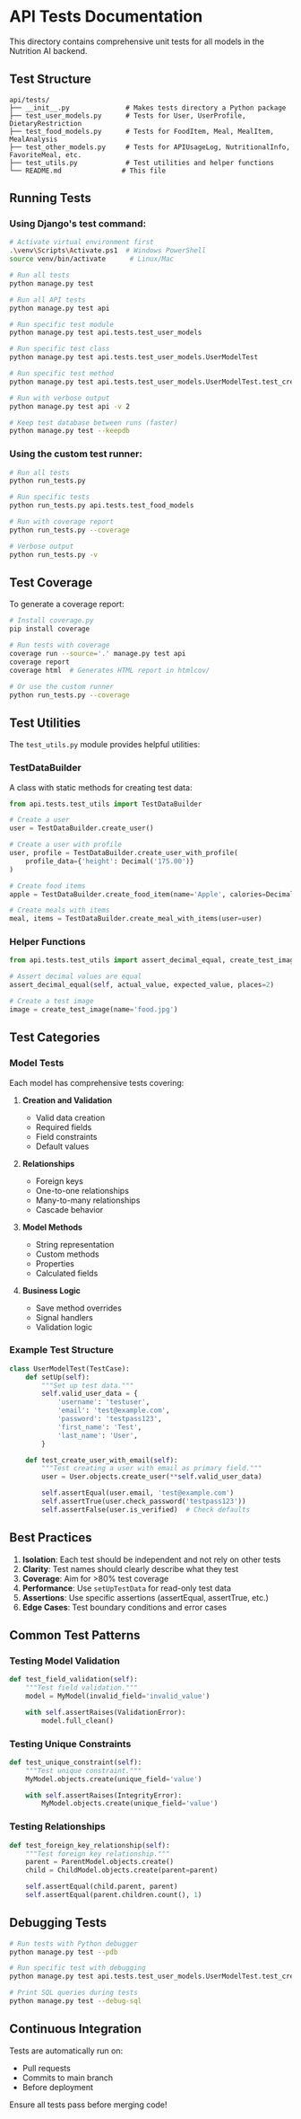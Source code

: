 # API Tests Documentation

This directory contains comprehensive unit tests for all models in the Nutrition AI backend.

## Test Structure

```
api/tests/
├── __init__.py              # Makes tests directory a Python package
├── test_user_models.py      # Tests for User, UserProfile, DietaryRestriction
├── test_food_models.py      # Tests for FoodItem, Meal, MealItem, MealAnalysis
├── test_other_models.py     # Tests for APIUsageLog, NutritionalInfo, FavoriteMeal, etc.
├── test_utils.py            # Test utilities and helper functions
└── README.md               # This file
```

## Running Tests

### Using Django's test command:

```bash
# Activate virtual environment first
.\venv\Scripts\Activate.ps1  # Windows PowerShell
source venv/bin/activate      # Linux/Mac

# Run all tests
python manage.py test

# Run all API tests
python manage.py test api

# Run specific test module
python manage.py test api.tests.test_user_models

# Run specific test class
python manage.py test api.tests.test_user_models.UserModelTest

# Run specific test method
python manage.py test api.tests.test_user_models.UserModelTest.test_create_user_with_email

# Run with verbose output
python manage.py test api -v 2

# Keep test database between runs (faster)
python manage.py test --keepdb
```

### Using the custom test runner:

```bash
# Run all tests
python run_tests.py

# Run specific tests
python run_tests.py api.tests.test_food_models

# Run with coverage report
python run_tests.py --coverage

# Verbose output
python run_tests.py -v
```

## Test Coverage

To generate a coverage report:

```bash
# Install coverage.py
pip install coverage

# Run tests with coverage
coverage run --source='.' manage.py test api
coverage report
coverage html  # Generates HTML report in htmlcov/

# Or use the custom runner
python run_tests.py --coverage
```

## Test Utilities

The `test_utils.py` module provides helpful utilities:

### TestDataBuilder

A class with static methods for creating test data:

```python
from api.tests.test_utils import TestDataBuilder

# Create a user
user = TestDataBuilder.create_user()

# Create a user with profile
user, profile = TestDataBuilder.create_user_with_profile(
    profile_data={'height': Decimal('175.00')}
)

# Create food items
apple = TestDataBuilder.create_food_item(name='Apple', calories=Decimal('52.00'))

# Create meals with items
meal, items = TestDataBuilder.create_meal_with_items(user=user)
```

### Helper Functions

```python
from api.tests.test_utils import assert_decimal_equal, create_test_image

# Assert decimal values are equal
assert_decimal_equal(self, actual_value, expected_value, places=2)

# Create a test image
image = create_test_image(name='food.jpg')
```

## Test Categories

### Model Tests

Each model has comprehensive tests covering:

1. **Creation and Validation**
   - Valid data creation
   - Required fields
   - Field constraints
   - Default values

2. **Relationships**
   - Foreign keys
   - One-to-one relationships
   - Many-to-many relationships
   - Cascade behavior

3. **Model Methods**
   - String representation
   - Custom methods
   - Properties
   - Calculated fields

4. **Business Logic**
   - Save method overrides
   - Signal handlers
   - Validation logic

### Example Test Structure

```python
class UserModelTest(TestCase):
    def setUp(self):
        """Set up test data."""
        self.valid_user_data = {
            'username': 'testuser',
            'email': 'test@example.com',
            'password': 'testpass123',
            'first_name': 'Test',
            'last_name': 'User',
        }

    def test_create_user_with_email(self):
        """Test creating a user with email as primary field."""
        user = User.objects.create_user(**self.valid_user_data)

        self.assertEqual(user.email, 'test@example.com')
        self.assertTrue(user.check_password('testpass123'))
        self.assertFalse(user.is_verified)  # Check defaults
```

## Best Practices

1. **Isolation**: Each test should be independent and not rely on other tests
2. **Clarity**: Test names should clearly describe what they test
3. **Coverage**: Aim for >80% test coverage
4. **Performance**: Use `setUpTestData` for read-only test data
5. **Assertions**: Use specific assertions (assertEqual, assertTrue, etc.)
6. **Edge Cases**: Test boundary conditions and error cases

## Common Test Patterns

### Testing Model Validation

```python
def test_field_validation(self):
    """Test field validation."""
    model = MyModel(invalid_field='invalid_value')

    with self.assertRaises(ValidationError):
        model.full_clean()
```

### Testing Unique Constraints

```python
def test_unique_constraint(self):
    """Test unique constraint."""
    MyModel.objects.create(unique_field='value')

    with self.assertRaises(IntegrityError):
        MyModel.objects.create(unique_field='value')
```

### Testing Relationships

```python
def test_foreign_key_relationship(self):
    """Test foreign key relationship."""
    parent = ParentModel.objects.create()
    child = ChildModel.objects.create(parent=parent)

    self.assertEqual(child.parent, parent)
    self.assertEqual(parent.children.count(), 1)
```

## Debugging Tests

```bash
# Run tests with Python debugger
python manage.py test --pdb

# Run specific test with debugging
python manage.py test api.tests.test_user_models.UserModelTest.test_create_user_with_email --pdb

# Print SQL queries during tests
python manage.py test --debug-sql
```

## Continuous Integration

Tests are automatically run on:

- Pull requests
- Commits to main branch
- Before deployment

Ensure all tests pass before merging code!
